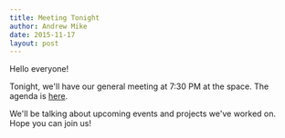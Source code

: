 ```yaml
---
title: Meeting Tonight
author: Andrew Mike
date: 2015-11-17
layout: post
---
```


Hello everyone! 

Tonight, we'll have our general meeting at 7:30 PM at the space. The agenda is [here](http://wiki.hacksburg.org/meetings:meeting_agenda_and_minutes_for_2015-11-17). 

We'll be talking about upcoming events and projects we've worked on. Hope you can join us!